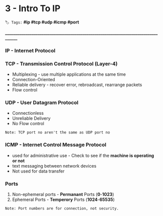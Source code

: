 # 3 - Intro To IP

`🏷️ Tags:` **\#ip \#tcp \#udp \#icmp \#port**

**\_\_\_\_\_\_\_\_\_\_\_\_\_\_\_\_\_\_\_\_\_\_\_\_\_\_\_\_\_\_\_\_\_\_\_\_\_\_\_\_\_\_\_\_\_\_\_\_\_\_\_\_\_\_\_\_\_\_\_\_\_\_\_\_\_\_\_\_\_\_\_\_\_\_\_\_\_\_\_\_\_**

### IP - Internet Protocol

### TCP -  **Transmission Control Protocol \(Layer-4\)**

* Multiplexing - use multiple applications at the same time
* Connection-Oriented
* Reliable delivery - recover error, rebroadcast, rearrange packets
* Flow control

### UDP - User Datagram Protocol

* Connectionless
* Unreliable Delivery
* No Flow control

`Note: TCP port no aren't the same as UDP port no`

### ICMP -  **Internet Control Message Protocol**

* used for administrative use - Check to see if the **machine is operating or not**
* text messaging between network devices
* Not used for data transfer

### Ports

1. Non-ephemeral ports - **Permanant** Ports \(**0**-**1023**\)
2. Ephemeral Ports - **Temperory** Ports \(**1024**-**65535**\)

`Note: Port numbers are for connection, not security.`

